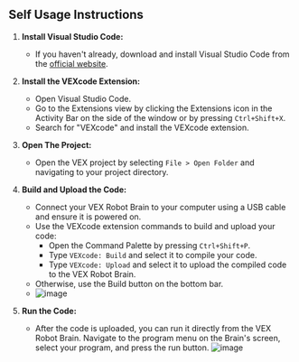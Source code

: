 ## Self Usage Instructions

1. **Install Visual Studio Code:**
   - If you haven't already, download and install Visual Studio Code from the [official website](https://code.visualstudio.com/).

2. **Install the VEXcode Extension:**
   - Open Visual Studio Code.
   - Go to the Extensions view by clicking the Extensions icon in the Activity Bar on the side of the window or by pressing `Ctrl+Shift+X`.
   - Search for "VEXcode" and install the VEXcode extension.

3. **Open The Project:**
   - Open the  VEX project by selecting `File > Open Folder` and navigating to your project directory.

6. **Build and Upload the Code:**
   - Connect your VEX Robot Brain to your computer using a USB cable and ensure it is powered on.
   - Use the VEXcode extension commands to build and upload your code:
     - Open the Command Palette by pressing `Ctrl+Shift+P`.
     - Type `VEXcode: Build` and select it to compile your code.
     - Type `VEXcode: Upload` and select it to upload the compiled code to the VEX Robot Brain.
    - Otherwise, use the Build button on the bottom bar.
    - ![image](https://github.com/user-attachments/assets/82960c81-7e13-438a-9724-a025992cbf90)

7. **Run the Code:**
   - After the code is uploaded, you can run it directly from the VEX Robot Brain. Navigate to the program menu on the Brain's screen, select your program, and press the run button.
      ![image](https://github.com/user-attachments/assets/a409b454-2cf5-42f5-a8fe-61877f10683d)
